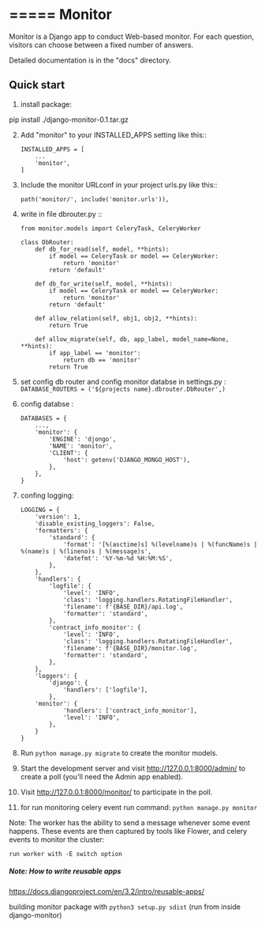 =====
Monitor
=====

Monitor is a Django app to conduct Web-based monitor. For each question,
visitors can choose between a fixed number of answers.

Detailed documentation is in the "docs" directory.

Quick start
-----------


1. install package:

pip install ./django-monitor-0.1.tar.gz

2. Add "monitor" to your INSTALLED_APPS setting like this::

    ```
    INSTALLED_APPS = [
        ...
        'monitor',
    ]
    ```

3. Include the monitor URLconf in your project urls.py like this::

    ```
    path('monitor/', include('monitor.urls')),
    ```

4. write in file dbrouter.py ::
    ```
    from monitor.models import CeleryTask, CeleryWorker

    class DbRouter:
        def db_for_read(self, model, **hints):
            if model == CeleryTask or model == CeleryWorker:
                return 'monitor'
            return 'default'

        def db_for_write(self, model, **hints):
            if model == CeleryTask or model == CeleryWorker:
                return 'monitor'
            return 'default'

        def allow_relation(self, obj1, obj2, **hints):
            return True

        def allow_migrate(self, db, app_label, model_name=None, **hints):
            if app_label == 'monitor':
                return db == 'monitor'
            return True
    ```

5. set config db router and config monitor databse in settings.py :
    `DATABASE_ROUTERS = ('${projects name}.dbrouter.DbRouter',)`

6. config databse :

    ```
    DATABASES = {
        ...,
        'monitor': {
            'ENGINE': 'djongo',
            'NAME': 'monitor',
            'CLIENT': {
                'host': getenv('DJANGO_MONGO_HOST'),
            },
        },
    }
    ```
6. confing logging:

    ```
    LOGGING = {
        'version': 1,
        'disable_existing_loggers': False,
        'formatters': {
            'standard': {
                'format': '[%(asctime)s] %(levelname)s | %(funcName)s | %(name)s | %(lineno)s | %(message)s',
                'datefmt': '%Y-%m-%d %H:%M:%S',
            },
        },
        'handlers': {
            'logfile': {
                'level': 'INFO',
                'class': 'logging.handlers.RotatingFileHandler',
                'filename': f'{BASE_DIR}/api.log',
                'formatter': 'standard',
            },
            'contract_info_monitor': {
                'level': 'INFO',
                'class': 'logging.handlers.RotatingFileHandler',
                'filename': f'{BASE_DIR}/monitor.log',
                'formatter': 'standard',
            },
        },
        'loggers': {
            'django': {
                'handlers': ['logfile'],
            },
        'monitor': {
                'handlers': ['contract_info_monitor'],
                'level': 'INFO',
            },
        }
    }
    ```

7. Run ``python manage.py migrate`` to create the monitor models.

8. Start the development server and visit http://127.0.0.1:8000/admin/
   to create a poll (you'll need the Admin app enabled).

9.  Visit http://127.0.0.1:8000/monitor/ to participate in the poll.

10. for run monitoring celery event run command:
`python manage.py monitor` 


Note:
The worker has the ability to send a message whenever some event happens. These events are then captured by tools like Flower, and celery events to monitor the cluster:

`run worker with -E switch option`

##### Note: How to write reusable apps
https://docs.djangoproject.com/en/3.2/intro/reusable-apps/


building monitor package with `python3 setup.py sdist` (run from inside django-monitor)